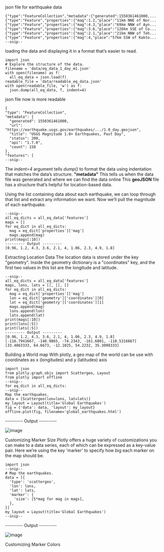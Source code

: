 json file for earthquake data
```
{"type":"FeatureCollection","metadata":{"generated":1550361461000,...
{"type":"Feature","properties":{"mag":1.2,"place":"11km NNE of Nor...
{"type":"Feature","properties":{"mag":4.3,"place":"69km NNW of Ayn...
{"type":"Feature","properties":{"mag":3.6,"place":"126km SSE of Co...
{"type":"Feature","properties":{"mag":2.1,"place":"21km NNW of Teh...
{"type":"Feature","properties":{"mag":4,"place":"57km SSW of Kakto...
--snip--
```
loading the data and displaying it in a format that’s easier to read.
```
import json
# Explore the structure of the data.
filename = 'data/eq_data_1_day_m1.json'
with open(filename) as f:
  all_eq_data = json.load(f)
readable_file = 'data/readable_eq_data.json'
with open(readable_file, 'w') as f:
  json.dump(all_eq_data, f, indent=4)
```
json file now is more readable
```
{
"type": "FeatureCollection",
"metadata": {
  "generated": 1550361461000,
  "url": "https://earthquake.usgs.gov/earthquakes/.../1.0_day.geojson",
  "title": "USGS Magnitude 1.0+ Earthquakes, Past Day",
  "status": 200,
  "api": "1.7.0",
  "count": 158
},
"features": [
--snip--
```
The <i>indent=4</i> argument tells <i>dump()</i> to format the data using indentation that matches the data’s structure.
<b>"metadata"</b> This tells us when the data file was generated and where we can find the data online
This <b>geoJSON</b> file has a structure that’s helpful for location-based data.



Using the list containing data about each earthquake, we can loop through that list and extract any information we want. Now we’ll pull the magnitude of each earthquake.
```
--snip--
all_eq_dicts = all_eq_data['features']
mags = []
for eq_dict in all_eq_dicts:
  mag = eq_dict['properties']['mag']
  mags.append(mag)
print(mags[:10])
--------- Output ---------
[0.96, 1.2, 4.3, 3.6, 2.1, 4, 1.06, 2.3, 4.9, 1.8]
```


Extracting Location Data
The location data is stored under the key "geometry". Inside the geometry dictionary is a "coordinates" key, and the first two values in this list are the longitude and latitude.
```
--snip--
all_eq_dicts = all_eq_data['features']
mags, lons, lats = [], [], []
for eq_dict in all_eq_dicts:
  mag = eq_dict['properties']['mag']
  lon = eq_dict['geometry']['coordinates'][0]
  lat = eq_dict['geometry']['coordinates'][1]
  mags.append(mag)
  lons.append(lon)
  lats.append(lat)
print(mags[:10])
print(lons[:5])
print(lats[:5])
--------- Output ---------
[0.96, 1.2, 4.3, 3.6, 2.1, 4, 1.06, 2.3, 4.9, 1.8]
[-116.7941667, -148.9865, -74.2343, -161.6801, -118.5316667]
[33.4863333, 64.6673, -12.1025, 54.2232, 35.3098333]
```


Building a World map
With plotly, a geo map of the world can be use with coordinates as x (longitudes) and y (latitudes) axis
```
import json
from plotly.graph_objs import Scattergeo, Layout
from plotly import offline
--snip--
for eq_dict in all_eq_dicts:
--snip--
Map the earthquakes.
data = [Scattergeo(lon=lons, lat=lats)]
my_layout = Layout(title='Global Earthquakes')
fig = {'data': data, 'layout': my_layout}
offline.plot(fig, filename='global_earthquakes.html')
```
--------- Output ---------

![image](https://user-images.githubusercontent.com/15881158/156099918-e1c0f28d-6da8-45fb-9306-cf43e4d91b0a.png)


Customizing Marker Size
Plotly offers a huge variety of customizations you can make to a data series, each of which can be expressed as a key-value pair. Here we’re using the key 'marker' to specify how big each marker on the map should be.
```
import json
--snip--
# Map the earthquakes.
data = [{
  'type': 'scattergeo',
  'lon': lons,
  'lat': lats,
  'marker': {
    'size': [5*mag for mag in mags],
  },
}]
my_layout = Layout(title='Global Earthquakes')
--snip--
```
--------- Output ---------

![image](https://user-images.githubusercontent.com/15881158/156221673-6f646962-db2e-42d6-9f5b-783a2e9bed3d.png)


Customizing Marker Colors
